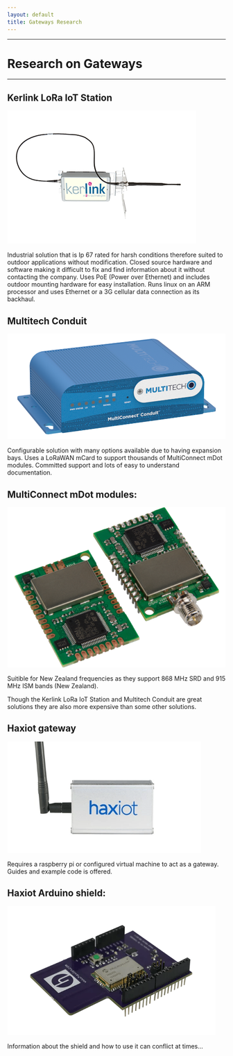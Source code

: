 ```yaml
---
layout: default
title: Gateways Research
---
```

<hr class="large">
<h1 id="deviceheader"> Research on Gateways</h1>
<hr class="large">

<div id="Kerlink">
<h2 id="deviceheader"> Kerlink LoRa IoT Station </h2>
<img id="kerlink" src="kerlink.png" >
<p id="devicetext"> Industrial solution that is Ip 67 rated for harsh conditions therefore suited to outdoor applications without modification.  
Closed source hardware and software making it difficult to fix and find information about it without contacting the company.  
Uses PoE (Power over Ethernet) and includes outdoor mounting hardware for easy installation.  
Runs linux on an ARM processor and uses Ethernet or a 3G cellular data connection as its backhaul. </p>
</div>

<div id="Multitech">
<h2 id="deviceheader"> Multitech Conduit</h2>
<img id="multiconnect" src="mt_multiconnect_conduit.png" >
<p id="devicetext" >Configurable solution with many options available due to having expansion bays.  
Uses a LoRaWAN mCard to support thousands of MultiConnect mDot modules.
Committed support and lots of easy to understand documentation.</p>
</div>

<div id="mDot">
<h2 id="deviceheader"> MultiConnect mDot modules: </h2>
<img id="mDot" src="mDot_modules.png" >
<p id="devicetext">Suitible for New Zealand frequencies as they support 868 MHz SRD 
and 915 MHz ISM bands (New Zealand). </p>
<p id="devicetext">Though the Kerlink LoRa IoT Station and Multitech Conduit are great solutions they are also more expensive than some other solutions. </p>
</div>

<div id="Haxiot">
<h2 id="deviceheader"> Haxiot gateway</h2>
<img id="haxiot" src="haxiot_gateway.png" >
<p id="devicetext">Requires a raspberry pi or configured virtual machine to act as a gateway.
Guides and example code is offered.</p>
</div>

<div id="Arduino">
<h2 id="deviceheader"> Haxiot Arduino shield: </h2>
<img id="arduino" src="haxiot_shield.png" >
<p id="devicetext">Information about the shield and how to use it can 
conflict at times…</p>
</div>


